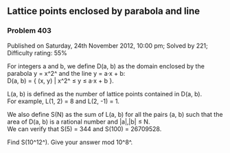 Lattice points enclosed by parabola and line
--------------------------------------------

### Problem 403

Published on Saturday, 24th November 2012, 10:00 pm; Solved by 221;
Difficulty rating: 55%

For integers a and b, we define D(a, b) as the domain enclosed by the
parabola y = x^2^ and the line y = a·x + b:\
D(a, b) = { (x, y) | x^2^ ≤ y ≤ a·x + b }.

L(a, b) is defined as the number of lattice points contained in D(a,
b).\
 For example, L(1, 2) = 8 and L(2, -1) = 1.

We also define S(N) as the sum of L(a, b) for all the pairs (a, b) such
that the area of D(a, b) is a rational number and |a|,|b| ≤ N.\
 We can verify that S(5) = 344 and S(100) = 26709528.

Find S(10^12^). Give your answer mod 10^8^.

